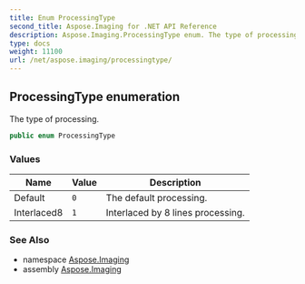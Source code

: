 ```yaml
---
title: Enum ProcessingType
second_title: Aspose.Imaging for .NET API Reference
description: Aspose.Imaging.ProcessingType enum. The type of processing
type: docs
weight: 11100
url: /net/aspose.imaging/processingtype/
---
```

## ProcessingType enumeration

The type of processing.

```csharp
public enum ProcessingType
```

### Values

| Name | Value | Description |
| --- | --- | --- |
| Default | `0` | The default processing. |
| Interlaced8 | `1` | Interlaced by 8 lines processing. |

### See Also

* namespace [Aspose.Imaging](../../aspose.imaging/)
* assembly [Aspose.Imaging](../../)


